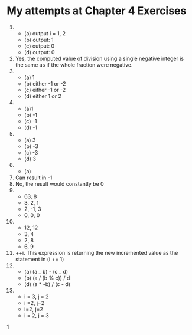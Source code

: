 # My attempts at Chapter 4 Exercises

1.  - (a) output i = 1, 2
    - (b) output: 1
    - (c) output: 0
    - (d) output: 0
2.  Yes, the computed value of division using a single negative integer is the same as if the whole fraction were negative.
3.  - (a) 1
    - (b) either -1 or -2
    - (c) either -1 or -2
    - (d) either 1 or 2
4.  - (a)1
    - (b) -1
    - (c) -1
    - (d) -1
5.  - (a) 3
    - (b) -3
    - (c) -3
    - (d) 3
6.  - (a)
7.  Can result in -1
8.  No, the result would constantly be 0
9.  - 63, 8
    - 3, 2, 1
    - 2, -1, 3
    - 0, 0, 0
10. - 12, 12
    - 3, 4
    - 2, 8
    - 6, 9
11. ++i. This expression is returning the new incremented value as the statement in (i += 1)
12. - (a) (a _ b) - (c _ d)
    - (b) (a / (b % c)) / d
    - (d) (a \* -b) / (c - d)
13. - i = 3, j = 2
    - i =2, j=2
    - i=2, j=2
    - i = 2, j = 3

1
